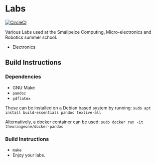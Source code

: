 # Labs

[![CircleCI](https://circleci.com/gh/sourcebots/labs.svg?style=svg)](https://circleci.com/gh/sourcebots/labs)

Various Labs used at the Smallpeice Computing, Micro-electronics and Robotics summer school.

- Electronics

## Build Instructions

### Dependencies

- GNU Make
- `pandoc`
- `pdflatex`

These can be installed on a Debian based system by running: `sudo apt install build-essentials pandoc texlive-all`

Alternatively, a docker container can be used: `sudo docker run -it theorangeone/docker-pandoc`

### Build Instructions

- `make`
- Enjoy your labs.

